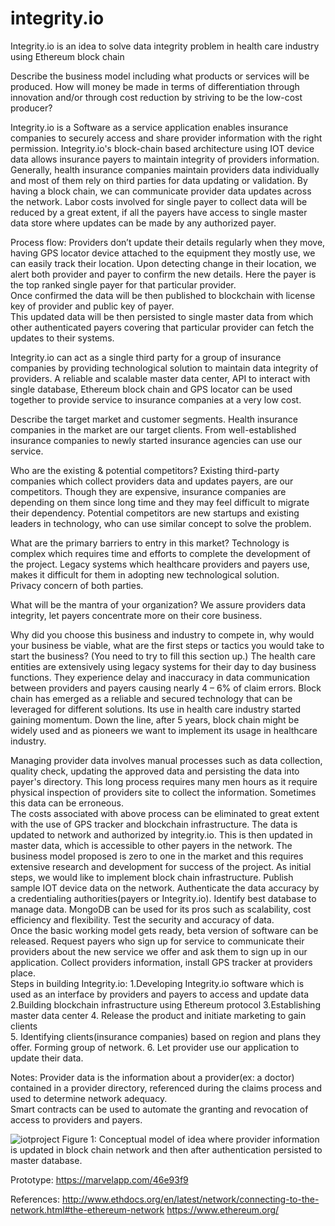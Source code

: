 # integrity.io
Integrity.io is an idea to solve data integrity problem in health care industry using Ethereum block chain

Describe the business model including what products or services will be produced. How will money be made in terms of differentiation through innovation and/or through cost reduction by striving to be the low-cost producer? 
                  
  Integrity.io is a Software as a service application enables insurance companies to securely access and share provider information with the right permission. Integrity.io's block-chain based architecture using IOT device data allows insurance payers to maintain integrity of providers information. Generally, health insurance companies maintain providers data individually and most of them rely on third parties for data updating or validation. By having a block chain, we can communicate provider data updates across the network. Labor costs involved for single payer to collect data will be reduced by a great extent, if all the payers have access to single master data store where updates can be made by any authorized payer. 
  
Process flow: 
Providers don’t update their details regularly when they move, having GPS locator device attached to the equipment they mostly use, we can easily track their location. 
Upon detecting change in their location, we alert both provider and payer to confirm the new details. Here the payer is the top ranked single payer for that particular provider.  
Once confirmed the data will be then published to blockchain with license key of provider and public key of payer.  
This updated data will be then persisted to single master data from which other authenticated payers covering that particular provider can fetch the updates to their systems. 
 
Integrity.io can act as a single third party for a group of insurance companies by providing technological solution to maintain data integrity of providers. A reliable and scalable master data center, API to interact with single database, Ethereum block chain and GPS locator can be used together to provide service to insurance companies at a very low cost. 
  
Describe the target market and customer segments. 
  Health insurance companies in the market are our target clients. From well-established insurance companies to newly started insurance agencies can use our service. 
 
 
Who are the existing & potential competitors? 
  Existing third-party companies which collect providers data and updates payers, are our competitors. Though they are expensive, insurance companies are depending on them since long time and they may feel difficult to migrate their dependency. 
Potential competitors are new startups and existing leaders in technology, who can use similar concept to solve the problem.  
 
What are the primary barriers to entry in this market? 
  Technology is complex which requires time and efforts to complete the development of the project. Legacy systems which healthcare providers and payers use, makes it difficult for them in adopting new technological solution.  
Privacy concern of both parties. 
 
 
What will be the mantra of your organization? 
We assure providers data integrity, let payers concentrate more on their core business. 
 
Why did you choose this business and industry to compete in, why would your business be viable, what are the first steps or tactics you would take to start the business? (You need to try to fill this section up.) 
                   The health care entities are extensively using legacy systems for their day to day business functions. They experience delay and inaccuracy in data communication between providers and payers causing nearly 4 – 6% of claim errors. Block chain has emerged as a reliable and secured technology that can be leveraged for different solutions. Its use in health care industry started gaining momentum. Down the line, after 5 years, block chain might be widely used and as pioneers we want to implement its usage in healthcare industry. 
 
  Managing provider data involves manual processes such as data collection, quality check, updating the approved data and persisting the data into payer's directory. This long process requires many men hours as it require physical inspection of providers site to collect the information. Sometimes this data can be erroneous.  
The costs associated with above process can be eliminated to great extent with the use of GPS tracker and blockchain infrastructure. The data is updated to network and authorized by integrity.io. This is then updated in master data, which is accessible to other payers in the network. 
The business model proposed is zero to one in the market and this requires extensive research and development for success of the project. As initial steps, we would like to implement block chain infrastructure. Publish sample IOT device data on the network. Authenticate the data accuracy by a credentialing authorities(payers or Integrity.io). Identify best database to manage data. MongoDB can be used for its pros such as scalability, cost efficiency and flexibility. Test the security and accuracy of data.  
Once the basic working model gets ready, beta version of software can be released. 
Request payers who sign up for service to communicate their providers about the new service we offer and ask them to sign up in our application. 
Collect providers information, install GPS tracker at providers place.  
Steps in building Integrity.io: 
1.Developing Integrity.io software which is used as an interface by providers and payers to access and update data 
2.Building blockchain infrastructure using Ethereum protocol 
3.Establishing master data center 
4. Release the product and initiate marketing to gain clients  
5. Identifying clients(insurance companies) based on region and plans they offer. Forming group of network. 
6. Let provider use our application to update their data.  

 
Notes: 
Provider data is the information about a provider(ex: a doctor) contained in a provider directory, referenced during the claims process and used to determine network adequacy.  
Smart contracts can be used to automate the granting and revocation of access to providers and payers. 

 
 
![iotproject](https://user-images.githubusercontent.com/32714796/33084439-d76eb024-ce96-11e7-974a-038c5e5006c9.PNG) 
Figure 1: Conceptual model of idea where provider information is updated in block chain network and then after authentication persisted to master database.  
 
Prototype: https://marvelapp.com/46e93f9 
 
 
 

References: 
http://www.ethdocs.org/en/latest/network/connecting-to-the-network.html#the-ethereum-network 
https://www.ethereum.org/ 
